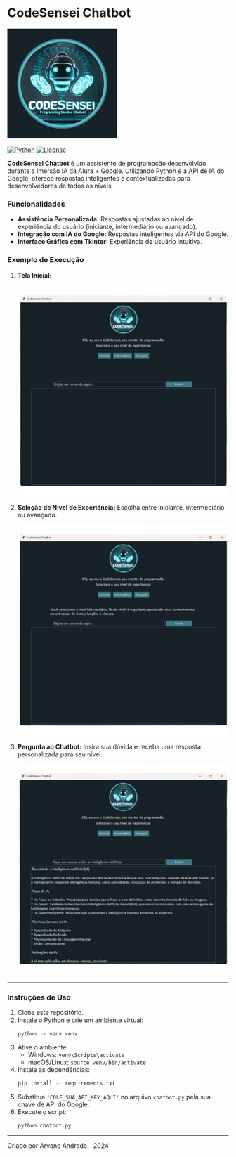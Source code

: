 # CodeSensei Chatbot

![Logo do CodeSensei](img/logo2.png)

[![Python](https://img.shields.io/badge/Python-3.9%2B-blue.svg)](https://www.python.org/)
[![License](https://img.shields.io/badge/License-MIT-blue.svg)](LICENSE)

**CodeSensei Chatbot** é um assistente de programação desenvolvido durante a Imersão IA da Alura + Google. Utilizando Python e a API de IA do Google, oferece respostas inteligentes e contextualizadas para desenvolvedores de todos os níveis.

### Funcionalidades

- **Assistência Personalizada:** Respostas ajustadas ao nível de experiência do usuário (iniciante, intermediário ou avançado).
- **Integração com IA do Google:** Respostas inteligentes via API do Google.
- **Interface Gráfica com Tkinter:** Experiência de usuário intuitiva.

### Exemplo de Execução

1. **Tela Inicial:**

   ![Tela inicial](telas_img/1.png)

2. **Seleção de Nível de Experiência:** Escolha entre iniciante, intermediário ou avançado.

   ![Nível de Experiência](telas_img/3.png)

3. **Pergunta ao Chatbot:** Insira sua dúvida e receba uma resposta personalizada para seu nível. 

   ![Pergunta ao Chatbot](telas_img/2.png)

---

### Instruções de Uso

1. Clone este repositório.
2. Instale o Python e crie um ambiente virtual:
    ```bash
    python -m venv venv
    ```
3. Ative o ambiente:
    - Windows: `venv\Scripts\activate`
    - macOS/Linux: `source venv/bin/activate`
4. Instale as dependências:
    ```bash
    pip install -r requirements.txt
    ```
5. Substitua `'COLE_SUA_API_KEY_AQUI'` no arquivo `chatbot.py` pela sua chave de API do Google.
6. Execute o script:
    ```bash
    python chatbot.py
    ```

---

Criado por Aryane Andrade - 2024
